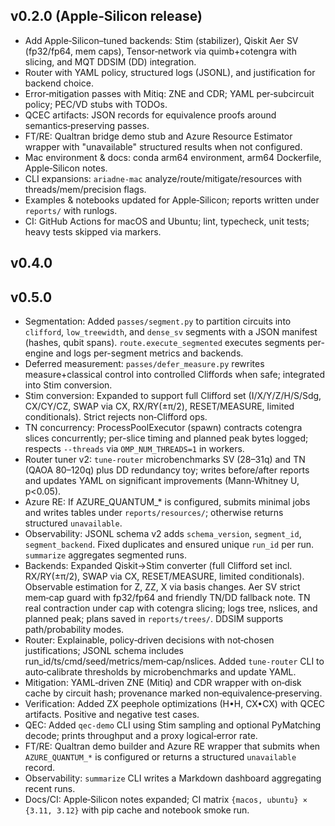 ## v0.2.0 (Apple‑Silicon release)

- Add Apple‑Silicon–tuned backends: Stim (stabilizer), Qiskit Aer SV (fp32/fp64, mem caps), Tensor‑network via quimb+cotengra with slicing, and MQT DDSIM (DD) integration.
- Router with YAML policy, structured logs (JSONL), and justification for backend choice.
- Error‑mitigation passes with Mitiq: ZNE and CDR; YAML per‑subcircuit policy; PEC/VD stubs with TODOs.
- QCEC artifacts: JSON records for equivalence proofs around semantics‑preserving passes.
- FT/RE: Qualtran bridge demo stub and Azure Resource Estimator wrapper with "unavailable" structured results when not configured.
- Mac environment & docs: conda arm64 environment, arm64 Dockerfile, Apple‑Silicon notes.
- CLI expansions: `ariadne-mac` analyze/route/mitigate/resources with threads/mem/precision flags.
- Examples & notebooks updated for Apple‑Silicon; reports written under `reports/` with runlogs.
- CI: GitHub Actions for macOS and Ubuntu; lint, typecheck, unit tests; heavy tests skipped via markers.

## v0.4.0

## v0.5.0

- Segmentation: Added `passes/segment.py` to partition circuits into `clifford`, `low_treewidth`, and `dense_sv` segments with a JSON manifest (hashes, qubit spans). `route.execute_segmented` executes segments per-engine and logs per-segment metrics and backends.
- Deferred measurement: `passes/defer_measure.py` rewrites measure+classical control into controlled Cliffords when safe; integrated into Stim conversion.
- Stim conversion: Expanded to support full Clifford set (I/X/Y/Z/H/S/Sdg, CX/CY/CZ, SWAP via CX, RX/RY(±π/2), RESET/MEASURE, limited conditionals). Strict rejects non‑Clifford ops.
- TN concurrency: ProcessPoolExecutor (spawn) contracts cotengra slices concurrently; per-slice timing and planned peak bytes logged; respects `--threads` via `OMP_NUM_THREADS=1` in workers.
- Router tuner v2: `tune-router` microbenchmarks SV (28–31q) and TN (QAOA 80–120q) plus DD redundancy toy; writes before/after reports and updates YAML on significant improvements (Mann‑Whitney U, p<0.05).
- Azure RE: If AZURE_QUANTUM_* is configured, submits minimal jobs and writes tables under `reports/resources/`; otherwise returns structured `unavailable`.
- Observability: JSONL schema v2 adds `schema_version`, `segment_id`, `segment_backend`. Fixed duplicates and ensured unique `run_id` per run. `summarize` aggregates segmented runs.
- Backends: Expanded Qiskit→Stim converter (full Clifford set incl. RX/RY(±π/2), SWAP via CX, RESET/MEASURE, limited conditionals). Observable estimation for Z, ZZ, X via basis changes. Aer SV strict mem‑cap guard with fp32/fp64 and friendly TN/DD fallback note. TN real contraction under cap with cotengra slicing; logs tree, nslices, and planned peak; plans saved in `reports/trees/`. DDSIM supports path/probability modes.
- Router: Explainable, policy‑driven decisions with not‑chosen justifications; JSONL schema includes run_id/ts/cmd/seed/metrics/mem‑cap/nslices. Added `tune-router` CLI to auto‑calibrate thresholds by microbenchmarks and update YAML.
- Mitigation: YAML‑driven ZNE (Mitiq) and CDR wrapper with on‑disk cache by circuit hash; provenance marked non‑equivalence‑preserving.
- Verification: Added ZX peephole optimizations (H•H, CX•CX) with QCEC artifacts. Positive and negative test cases.
- QEC: Added `qec-demo` CLI using Stim sampling and optional PyMatching decode; prints throughput and a proxy logical‑error rate.
- FT/RE: Qualtran demo builder and Azure RE wrapper that submits when `AZURE_QUANTUM_*` is configured or returns a structured `unavailable` record.
- Observability: `summarize` CLI writes a Markdown dashboard aggregating recent runs.
- Docs/CI: Apple‑Silicon notes expanded; CI matrix `{macos, ubuntu} × {3.11, 3.12}` with pip cache and notebook smoke run.
